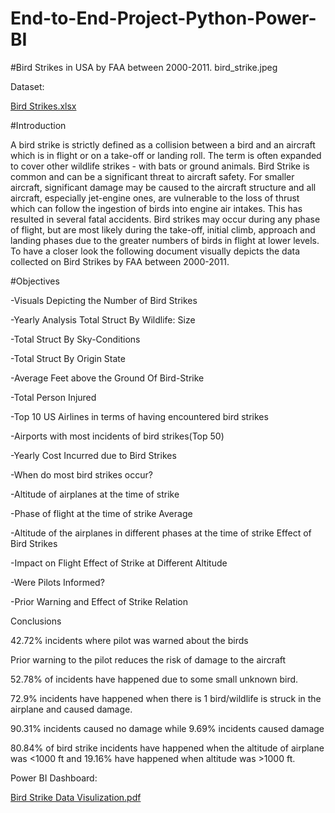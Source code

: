 # End-to-End-Project-Python-Power-BI
#Bird Strikes in USA by FAA between 2000-2011.
bird_strike.jpeg

Dataset:

[Bird Strikes.xlsx](https://github.com/chirag481/End-to-End-Project-Python-Power-BI-/files/12498818/Bird.Strikes.xlsx)

#Introduction

A bird strike is strictly defined as a collision between a bird and an aircraft which is in flight or on a take-off or landing roll. The term is often expanded to cover other wildlife strikes - with bats or ground animals. Bird Strike is common and can be a significant threat to aircraft safety. For smaller aircraft, significant damage may be caused to the aircraft structure and all aircraft, especially jet-engine ones, are vulnerable to the loss of thrust which can follow the ingestion of birds into engine air intakes. This has resulted in several fatal accidents. Bird strikes may occur during any phase of flight, but are most likely during the take-off, initial climb, approach and landing phases due to the greater numbers of birds in flight at lower levels. To have a closer look the following document visually depicts the data collected on Bird Strikes by FAA between 2000-2011.

#Objectives

-Visuals Depicting the Number of Bird Strikes 

-Yearly Analysis Total Struct By Wildlife: Size

-Total Struct By Sky-Conditions 

-Total Struct By Origin State 

-Average Feet above the Ground Of Bird-Strike 

-Total Person Injured 

-Top 10 US Airlines in terms of having encountered bird strikes 

-Airports with most incidents of bird strikes(Top 50) 

-Yearly Cost Incurred due to Bird Strikes 

-When do most bird strikes occur? 

-Altitude of airplanes at the time of strike 

-Phase of flight at the time of strike Average 

-Altitude of the airplanes in different phases at the time of strike Effect of Bird Strikes 

-Impact on Flight Effect of Strike at Different Altitude 

-Were Pilots Informed? 

-Prior Warning and Effect of Strike Relation

Conclusions

42.72% incidents where pilot was warned about the birds

Prior warning to the pilot reduces the risk of damage to the aircraft

52.78% of incidents have happened due to some small unknown bird.

72.9% incidents have happened when there is 1 bird/wildlife is struck in the airplane and caused damage.

90.31% incidents caused no damage while 9.69% incidents caused damage

80.84% of bird strike incidents have happened when the altitude of airplane was <1000 ft and 19.16% have happened when altitude was >1000 ft.






Power BI Dashboard:

[Bird Strike Data Visulization.pdf](https://github.com/chirag481/End-to-End-Project-Python-Power-BI-/files/12498747/Bird.Strike.Data.Visulization.pdf)

